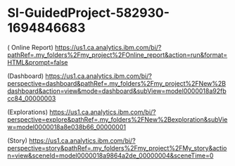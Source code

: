 # SI-GuidedProject-582930-1694846683

( Online Report) https://us1.ca.analytics.ibm.com/bi/?pathRef=.my_folders%2Fmy_project%2FOnline_report&action=run&format=HTML&prompt=false

 (Dashboard) https://us1.ca.analytics.ibm.com/bi/?perspective=dashboard&pathRef=.my_folders%2Fmy_project%2FNew%2Bdashboard&action=view&mode=dashboard&subView=model0000018a92fbcc84_00000003
 
 (Explorations) https://us1.ca.analytics.ibm.com/bi/?perspective=explore&pathRef=.my_folders%2FNew%2Bexploration&subView=model0000018a8e038b66_00000001
 
(Story) https://us1.ca.analytics.ibm.com/bi/?perspective=story&pathRef=.my_folders%2Fmy_project%2FMy_story&action=view&sceneId=model0000018a9864a2de_00000004&sceneTime=0
 
